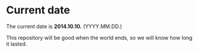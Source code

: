 # Current date

The current date is **2014.10.10.** (YYYY.MM.DD.)

This repository will be good when the world ends, so we will know how long it lasted.